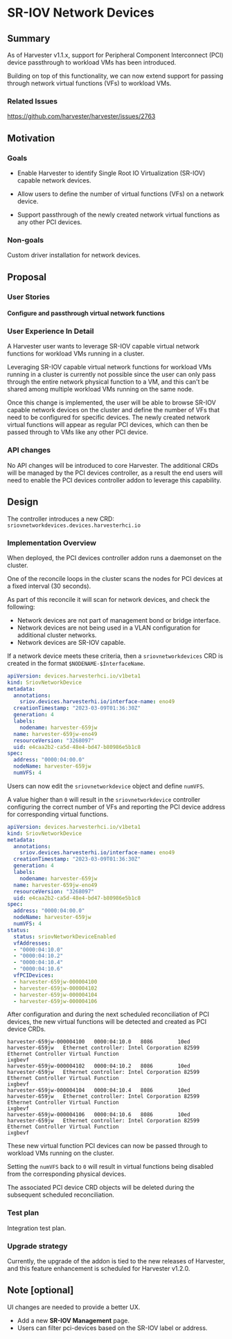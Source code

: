 # SR-IOV Network Devices

## Summary

As of Harvester v1.1.x, support for Peripheral Component Interconnect (PCI) device passthrough to workload VMs has been introduced.  

Building on top of this functionality, we can now extend support for passing through network virtual functions (VFs) to workload VMs.

### Related Issues

https://github.com/harvester/harvester/issues/2763

## Motivation

### Goals

- Enable Harvester to identify Single Root IO Virtualization (SR-IOV) capable network devices.

- Allow users to define the number of virtual functions (VFs) on a network device.

- Support passthrough of the newly created network virtual functions as any other PCI devices.

### Non-goals

Custom driver installation for network devices.

## Proposal

### User Stories

#### Configure and passthrough virtual network functions

### User Experience In Detail
A Harvester user wants to leverage SR-IOV capable virtual network functions for workload VMs running in a cluster.

Leveraging SR-IOV capable virtual network functions for workload VMs running in a cluster is currently not possible since the user can only pass through the entire network physical function to a VM, and this can't be shared among multiple workload VMs running on the same node.

Once this change is implemented, the user will be able to browse SR-IOV capable network devices on the cluster and define the number of VFs that need to be configured for specific devices. The newly created network virtual functions will appear as regular PCI devices, which can then be passed through to VMs like any other PCI device.

### API changes
No API changes will be introduced to core Harvester. The additional CRDs will be managed by the PCI devices controller, as a result the end users will need to enable the PCI devices controller addon to leverage this capability.

## Design
The controller introduces a new CRD: `sriovnetworkdevices.devices.harvesterhci.io`

### Implementation Overview
When deployed, the PCI devices controller addon runs a daemonset on the cluster.

One of the reconcile loops in the cluster scans the nodes for PCI devices at a fixed interval (30 seconds).

As part of this reconcile it will scan for network devices, and check the following:
* Network devices are not part of management bond or bridge interface.
* Network devices are not being used in a VLAN configuration for additional cluster networks.
* Network devices are SR-IOV capable.

If a network device meets these criteria, then a `sriovnetworkdevices` CRD is created in the format `$NODENAME-$InterfaceName`.

```yaml
apiVersion: devices.harvesterhci.io/v1beta1
kind: SriovNetworkDevice
metadata:
  annotations:
    sriov.devices.harvesterhi.io/interface-name: eno49
  creationTimestamp: "2023-03-09T01:36:30Z"
  generation: 4
  labels:
    nodename: harvester-659jw
  name: harvester-659jw-eno49
  resourceVersion: "3268097"
  uid: e4caa2b2-ca5d-48e4-bd47-b80986e5b1c8
spec:
  address: "0000:04:00.0"
  nodeName: harvester-659jw
  numVFS: 4
```

Users can now edit the `sriovnetworkdevice` object and define `numVFS`.


A value higher than `0` will result in the `sriovnetworkdevice` controller configuring the correct number of VFs and reporting the PCI device address for corresponding virtual functions.


```yaml
apiVersion: devices.harvesterhci.io/v1beta1
kind: SriovNetworkDevice
metadata:
  annotations:
    sriov.devices.harvesterhi.io/interface-name: eno49
  creationTimestamp: "2023-03-09T01:36:30Z"
  generation: 4
  labels:
    nodename: harvester-659jw
  name: harvester-659jw-eno49
  resourceVersion: "3268097"
  uid: e4caa2b2-ca5d-48e4-bd47-b80986e5b1c8
spec:
  address: "0000:04:00.0"
  nodeName: harvester-659jw
  numVFS: 4
status:
  status: sriovNetworkDeviceEnabled
  vfAddresses:
  - "0000:04:10.0"
  - "0000:04:10.2"
  - "0000:04:10.4"
  - "0000:04:10.6"
  vfPCIDevices:
  - harvester-659jw-000004100
  - harvester-659jw-000004102
  - harvester-659jw-000004104
  - harvester-659jw-000004106
 ```

After configuration and during the next scheduled reconciliation of PCI devices, the new virtual functions will be detected and created as PCI device CRDs.

```shell
harvester-659jw-000004100   0000:04:10.0   8086        10ed        harvester-659jw   Ethernet controller: Intel Corporation 82599 Ethernet Controller Virtual Function                                                           ixgbevf
harvester-659jw-000004102   0000:04:10.2   8086        10ed        harvester-659jw   Ethernet controller: Intel Corporation 82599 Ethernet Controller Virtual Function                                                           ixgbevf
harvester-659jw-000004104   0000:04:10.4   8086        10ed        harvester-659jw   Ethernet controller: Intel Corporation 82599 Ethernet Controller Virtual Function                                                           ixgbevf
harvester-659jw-000004106   0000:04:10.6   8086        10ed        harvester-659jw   Ethernet controller: Intel Corporation 82599 Ethernet Controller Virtual Function                                                           ixgbevf
```

These new virtual function PCI devices can now be passed through to workload VMs running on the cluster.

Setting the `numVFS` back to `0` will result in virtual functions being disabled from the corresponding physical devices.

The associated PCI device CRD objects will be deleted during the subsequent scheduled reconciliation.

### Test plan

Integration test plan.

### Upgrade strategy
Currently, the upgrade of the addon is tied to the new releases of Harvester, and this feature enhancement is scheduled for Harvester v1.2.0.

## Note [optional]

UI changes are needed to provide a better UX.
- Add a new **SR-IOV Management** page.
- Users can filter pci-devices based on the SR-IOV label or address.
